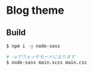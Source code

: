 # Blog theme

## Build

```bash
$ npm i -g node-sass

# -wでウォッチモードになります
$ node-sass main.scss main.css
```
